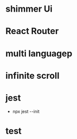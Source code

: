 # shimmer Ui
# React Router
# multi languagep
# infinite scroll
# jest 
 - npx jest --init

 # test
